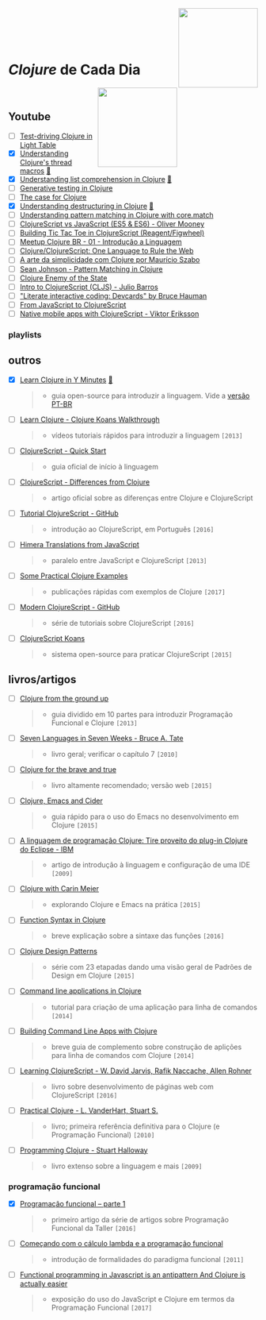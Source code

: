 <img src="https://upload.wikimedia.org/wikipedia/commons/thumb/5/5d/Clojure_logo.svg/1024px-Clojure_logo.svg.png" width="160" align="right">
<br>
<br>
<br>
<br>

# _Clojure_ de Cada Dia
<img src="https://img.shields.io/badge/done-11%25-DB5855.svg" width="160" align="right">
<br>


## Youtube

- [ ] [Test-driving Clojure in Light Table](https://www.youtube.com/watch?v=H_teKHH_Rk0)
- [x] [Understanding Clojure's thread macros](https://www.youtube.com/watch?v=qxE5wDbt964) [:memo:](./avulsos/understanding-clojure's-thread-macros.clj)
- [x] [Understanding list comprehension in Clojure](https://www.youtube.com/watch?v=5lvV9ICwaMo) [:memo:](./avulsos/understanding-list-comprehension-in-clojure.clj)
- [ ] [Generative testing in Clojure](https://www.youtube.com/watch?v=u0TkAw8QqrQ)
- [ ] [The case for Clojure](https://www.youtube.com/watch?v=NvxyTKyXSRg)
- [x] [Understanding destructuring in Clojure](https://www.youtube.com/watch?v=R-_uNvM6gpE) [:memo:](./avulsos/understanding-destructuring-in-clojure.clj)
- [ ] [Understanding pattern matching in Clojure with core.match](https://www.youtube.com/watch?v=mi3OtBc73-k)
- [ ] [ClojureScript vs JavaScript (ES5 & ES6) - Oliver Mooney](https://www.youtube.com/watch?v=yQSbFlcIDUQ)
- [ ] [Building Tic Tac Toe in ClojureScript (Reagent/Figwheel)](https://www.youtube.com/watch?v=pIiOgTwjbes)
- [ ] [Meetup Clojure BR - 01 - Introdução a Linguagem](https://www.youtube.com/watch?v=u7O785o9Bvo)
- [ ] [Clojure/ClojureScript: One Language to Rule the Web](https://www.youtube.com/watch?v=EpcNDd8nuYY)
- [ ] [A arte da simplicidade com Clojure por Maurício Szabo](https://www.youtube.com/watch?v=_kGwRVuH6mU)
- [ ] [Sean Johnson - Pattern Matching in Clojure](https://www.youtube.com/watch?v=n7aE6k8o_BU)
- [ ] [Clojure Enemy of the State](https://www.youtube.com/watch?v=qe60zwUAOqE)
- [ ] [Intro to ClojureScript (CLJS) - Julio Barros](https://www.youtube.com/watch?v=C2JmQ1gSqjk)
- [ ] ["Literate interactive coding: Devcards" by Bruce Hauman](https://www.youtube.com/watch?v=G7Z_g2fnEDg)
- [ ] [From JavaScript to ClojureScript](https://www.youtube.com/watch?v=8UYa8PV3CXQ)
- [ ] [Native mobile apps with ClojureScript - Viktor Eriksson](https://www.youtube.com/watch?v=6IYm34nDL64)

### playlists

## outros

- [x] [Learn Clojure in Y Minutes](https://learnxinyminutes.com/docs/clojure) [:memo:](./avulsos/learn-clojure-in-y-minutes.clj)
  > * guia open-source para introduzir a linguagem. Vide a [versão PT-BR](https://learnxinyminutes.com/docs/pt-br/clojure-pt)
- [ ] [Learn Clojure - Clojure Koans Walkthrough](http://www.clojurescreencasts.com)
  > * vídeos tutoriais rápidos para introduzir a linguagem `[2013]`
- [ ] [ClojureScript - Quick Start](https://clojurescript.org/guides/quick-start)
  > * guia oficial de início à linguagem
- [ ] [ClojureScript - Differences from Clojure](https://clojurescript.org/about/differences)
  > * artigo oficial sobre as diferenças entre Clojure e ClojureScript
- [ ] [Tutorial ClojureScript - GitHub](https://github.com/victorvoid/tutorial-clojurescript)
  > * introdução ao ClojureScript, em Português `[2016]`
- [ ] [Himera Translations from JavaScript](http://himera.herokuapp.com/synonym.html)
  > * paralelo entre JavaScript e ClojureScript `[2013]`
- [ ] [Some Practical Clojure Examples](http://www.unexpected-vortices.com/clojure/some-practical-examples/index.html)
  > * publicações rápidas com exemplos de Clojure `[2017]`
- [ ] [Modern ClojureScript - GitHub](https://github.com/magomimmo/modern-cljs)
  > * série de tutoriais sobre ClojureScript `[2016]`
- [ ] [ClojureScript Koans](http://clojurescriptkoans.com)
  > * sistema open-source para praticar ClojureScript `[2015]`

## livros/artigos

- [ ] [Clojure from the ground up](https://aphyr.com/tags/Clojure-from-the-ground-up)
  > * guia dividido em 10 partes para introduzir Programação Funcional e Clojure `[2013]`
- [ ] [Seven Languages in Seven Weeks - Bruce A. Tate](https://geneticmail.com/scott/library/text/seven-languages-in-seven-weeks_p1_0.pdf)
  > * livro geral; verificar o capítulo 7 `[2010]`
- [ ] [Clojure for the brave and true](https://www.braveclojure.com/clojure-for-the-brave-and-true)
  > * livro altamente recomendado; versão web `[2015]`
- [ ] [Clojure, Emacs and Cider](https://mping.github.io/2015/11/17/clojure-emacs-cider.html)
  > * guia rápido para o uso do Emacs no desenvolvimento em Clojure `[2015]`
- [ ] [A linguagem de programação Clojure: Tire proveito do plug-in Clojure do Eclipse - IBM](https://www.ibm.com/developerworks/br/opensource/library/os-eclipse-clojure/index.html)
  > * artigo de introdução à linguagem e configuração de uma IDE `[2009]`
- [ ] [Clojure with Carin Meier](http://howistart.org/posts/clojure/1)
  > * explorando Clojure e Emacs na prática `[2015]`
- [ ] [Function Syntax in Clojure](https://coderwall.com/p/panlza/function-syntax-in-clojure)
  > * breve explicação sobre a sintaxe das funções `[2016]`
- [ ] [Clojure Design Patterns](http://mishadoff.com/blog/clojure-design-patterns)
  > * série com 23 etapadas dando uma visão geral de Padrões de Design em Clojure `[2015]`
- [ ] [Command line applications in Clojure](http://markwoodhall.com/26-06-2014-command-line-applications-in-clojure)
  > * tutorial para criação de uma aplicação para linha de comandos `[2014]`
- [ ] [Building Command Line Apps with Clojure](https://yobriefca.se/blog/2014/03/02/building-command-line-apps-with-clojure)
  > * breve guia de complemento sobre construção de aplições para linha de comandos com Clojure `[2014]`
- [ ] [Learning ClojureScript - W. David Jarvis, Rafik Naccache, Allen Rohner](https://www.packtpub.com/web-development/learning-clojurescript)
  > * livro sobre desenvolvimento de páginas web com ClojureScript `[2016]`
- [ ] [Practical Clojure -  L. VanderHart, Stuart S.](https://www.apress.com/br/book/9781430272311)
  > * livro; primeira referência definitiva para o Clojure (e Programação Funcional) `[2010]`
- [ ] [Programming Clojure - Stuart Halloway](http://blog.shuo1.com/zms/clojure/Programming_Clojure.pdf)
  > * livro extenso sobre a linguagem e mais `[2009]`

### programação funcional

- [x] [Programação funcional – parte 1](https://blog.taller.net.br/programacao-funcional-parte1/)
  > * primeiro artigo da série de artigos sobre Programação Funcional da Taller `[2016]`
- [ ] [Começando com o cálculo lambda e a programação funcional](http://blog.caelum.com.br/comecando-com-o-calculo-lambda-e-a-programacao-funcional-de-verdade/)
  > * introdução de formalidades do paradigma funcional `[2011]`
- [ ] [Functional programming in Javascript is an antipattern And Clojure is actually easier](https://hackernoon.com/functional-programming-in-javascript-is-an-antipattern-58526819f21e)
  > * exposição do uso do JavaScript e Clojure em termos da Programação Funcional `[2017]`